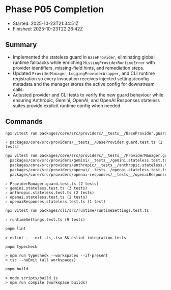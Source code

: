 # Phase P05 Completion

- Started: 2025-10-23T21:34:51Z
- Finished: 2025-10-23T22:26:42Z

## Summary
- Implemented the stateless guard in `BaseProvider`, eliminating global runtime fallbacks while enriching `MissingProviderRuntimeError` with provider identifiers, missing-field hints, and remediation steps.
- Updated `ProviderManager`, `LoggingProviderWrapper`, and CLI runtime registration so every invocation receives injected settings/config metadata and the manager stores the active config for downstream calls.
- Adjusted provider and CLI tests to verify the new guard behaviour while ensuring Anthropic, Gemini, OpenAI, and OpenAI Responses stateless suites provide explicit runtime config when needed.

## Commands
```bash
npx vitest run packages/core/src/providers/__tests__/BaseProvider.guard.test.ts
```
```
✓ packages/core/src/providers/__tests__/BaseProvider.guard.test.ts (2 tests)
```

```bash
npx vitest run packages/core/src/providers/__tests__/ProviderManager.guard.test.ts \
  packages/core/src/providers/gemini/__tests__/gemini.stateless.test.ts \
  packages/core/src/providers/anthropic/__tests__/anthropic.stateless.test.ts \
  packages/core/src/providers/openai/__tests__/openai.stateless.test.ts \
  packages/core/src/providers/openai-responses/__tests__/openaiResponses.stateless.test.ts
```
```
✓ ProviderManager.guard.test.ts (2 tests)
✓ gemini.stateless.test.ts (3 tests)
✓ anthropic.stateless.test.ts (2 tests)
✓ openai.stateless.test.ts (2 tests)
✓ openaiResponses.stateless.test.ts (1 test)
```

```bash
npx vitest run packages/cli/src/runtime/runtimeSettings.test.ts
```
```
✓ runtimeSettings.test.ts (9 tests)
```

```bash
pnpm lint
```
```
> eslint . --ext .ts,.tsx && eslint integration-tests
```

```bash
pnpm typecheck
```
```
> npm run typecheck --workspaces --if-present
> tsc --noEmit (all workspaces)
```

```bash
pnpm build
```
```
> node scripts/build.js
> npm run compile (workspace builds)
```

<!-- @plan:PLAN-20251023-STATELESS-HARDENING.P05 @requirement:REQ-SP4-001 @requirement:REQ-SP4-002 @requirement:REQ-SP4-003 @requirement:REQ-SP4-004 @requirement:REQ-SP4-005 -->
